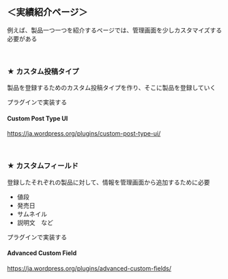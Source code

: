 
## ＜実績紹介ページ＞

例えば、製品一つ一つを紹介するページでは、管理画面を少しカスタマイズする必要がある

<br>

### ★ カスタム投稿タイプ

製品を登録するためのカスタム投稿タイプを作り、そこに製品を登録していく

プラグインで実装する

#### Custom Post Type UI

https://ja.wordpress.org/plugins/custom-post-type-ui/

<br>

### ★ カスタムフィールド

登録したそれぞれの製品に対して、情報を管理画面から追加するために必要

-   値段
-   発売日
-   サムネイル
-   説明文　など

プラグインで実装する

#### Advanced Custom Field

https://ja.wordpress.org/plugins/advanced-custom-fields/

<br>